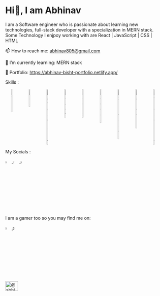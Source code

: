 # Hi👋, I am Abhinav

I am a Software engineer who is passionate about learning new technologies, full-stack developer with a specialization in MERN stack.
Some Technology I enjpoy working with are React | JavaScript | CSS | HTML 

📫 How to reach me: abhinav805@gmail.com

🌱 I’m currently learning: MERN stack

🔭 Portfolio: https://abhinav-bisht-portfolio.netlify.app/

<p>Skills : </p>

<div style="display: flex; justify-content: space-around; width: 100%">
  <img style="width: 4%" src="https://cdn-icons-png.flaticon.com/512/888/888859.png" alt="HTML" />
  <img style="width: 4%" src="https://cdn-icons-png.flaticon.com/512/888/888847.png" alt="CSS" />
  <img style="width: 4%" src="https://cdn-icons-png.flaticon.com/512/5968/5968292.png" alt="JavaScript" />
  <img style="width: 4%" src="https://cdn-icons-png.flaticon.com/512/3334/3334886.png" alt="React" />
  <img style="width: 4%" src="https://raw.githubusercontent.com/reduxjs/redux/master/logo/logo.png" alt="Redux" />
  <img style="width: 4%" src="https://i.ibb.co/n8spVvK/pngegg.png" alt="Node JS" />
  <img style="width: 4%" src="https://www.mementotech.in/assets/images/icons/express.png" alt="Express JS" />
  <img style="width: 4%" src="https://img.icons8.com/color/452/mongodb.png" alt="Mango DB" />
  <img style="width: 4%" src="https://cdn-icons-png.flaticon.com/512/5968/5968381.png" alt="TypeScript" />
</div>

My Socials :

<a href="https://www.linkedin.com/in/abhinav-bisht-1012"> <img style="width: 4%" src="https://cdn-icons.flaticon.com/png/512/3536/premium/3536505.png?token=exp=1653668349~hmac=e6facb503867cef0d19e97515057caf7" alt="LinkedIn" /> </a>
<a href="https://twitter.com/abhinav805"> <img style="width: 4%" src="https://cdn-icons.flaticon.com/png/512/2504/premium/2504947.png?token=exp=1653669169~hmac=9d4c107ba069004ef7b224e60c4a95b2" alt="Twitter" /> </a>
<a href="https://medium.com/@abhinav805"> <img style="width: 4%" src="https://i.ibb.co/J3tKkkZ/2504925.png" alt="Medium" /> </a>


I am a gamer too so you may find me on:

<a href="https://discordapp.com/users/432924416830210048"> <img style="width: 4%" src="https://cdn-icons.flaticon.com/png/512/2335/premium/2335279.png?token=exp=1653669558~hmac=814595d8e7cc40c9f642978215254612" alt="Discord Icon" /> </a>
<a href=""> <img style="width: 4%" src="https://cdn-icons-png.flaticon.com/512/3/3782.png" alt="Steam Icon" /> </a>



<p align="left">
<a href="https://medium.com/@abhinav805" target="blank"><img align="center" src="https://raw.githubusercontent.com/rahuldkjain/github-profile-readme-generator/master/src/images/icons/Social/medium.svg" alt="@abhinav805" height="30" width="40" /></a>
</p>












<!--
<a href="tel:+919997114838"><img style="width: 4%" src="https://i.ibb.co/hX2Gyzc/4213179.png" alt="Phone No." /> </a>
<a href=""> <img style="width: 4%" src="https://cdn-icons-png.flaticon.com/512/588/588308.png" alt="Dota 2 icon" /> </a>
<a href=""> <img style="width: 4%" src="https://i.ibb.co/yyMwGzj/pngwing-com.png" alt="War Thunder" /> </a>

<a href=""> <img style="width: 3%" src="" alt="" /> </a>

🔭 🌱 👯 🤔 💬 📫 😄 ⚡
-->

